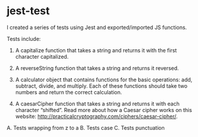 # jest-test

I created a series of tests using Jest and exported/imported JS functions.

Tests include: 

1. A capitalize function that takes a string and returns it with the first character capitalized.

2. A reverseString function that takes a string and returns it reversed.

3. A calculator object that contains functions for the basic operations: add, subtract, divide, and multiply. Each of these functions should take two numbers and return the correct calculation.

4. A caesarCipher function that takes a string and returns it with each character “shifted”. Read more about how a Caesar cipher works on this website: http://practicalcryptography.com/ciphers/caesar-cipher/.

A. Tests wrapping from z to a
B. Tests case
C. Tests punctuation

